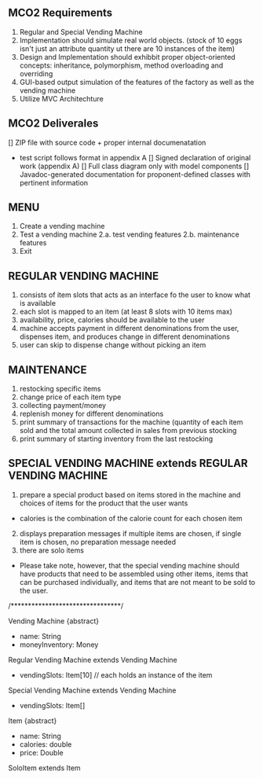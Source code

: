 ## MCO2 Requirements
1. Regular and Special Vending Machine
2. Implementation should simulate real world objects. (stock of 10 eggs isn't just an attribute quantity ut there are 10 instances of the item)
3. Design and Implementation should exhibbit proper object-oriented concepts: inheritance, polymorphism, method overloading and overriding
4. GUI-based output simulation of the features of the factory as well as the vending machine
5. Utilize MVC Architechture

## MCO2 Deliverales
[] ZIP file with source code + proper internal documenatation
* test script follows format in appendix A
[] Signed declaration of original work (appendix A)
[] Full class diagram only with model components
[] Javadoc-generated documentation for proponent-defined classes with pertinent information

## MENU
1. Create a vending machine
2. Test a vending machine
	2.a. test vending features
	2.b. maintenance features
3. Exit

## REGULAR VENDING MACHINE
1. consists of item slots that acts as an interface fo the user to know what is available
2. each slot is mapped to an item (at least 8 slots with 10 items max)
3. availability, price, calories should be available to the user
4. machine accepts payment in different denominations from the user, dispenses item, and produces change in different denominations
5. user can skip to dispense change without picking an item

## MAINTENANCE
1. restocking specific items
2. change price of each item type
3. collecting payment/money
4. replenish money for different denominations
5. print summary of transactions for the machine (quantity of each item sold and the total amount collected in sales from previous stocking
6. print summary of starting inventory from the last restocking

## SPECIAL VENDING MACHINE extends REGULAR VENDING MACHINE
1. prepare a special product based on items stored in the machine and choices of items for the product that the user wants
* calories is the combination of the calorie count for each chosen item
2. displays preparation messages if multiple items are chosen, if single item is chosen, no preparation message needed
3. there are solo items
* Please take note, however, that the special vending machine should have products that need to be assembled using other items, items that can be purchased individually, and items that are not meant to be sold to the user.

/********************************/

Vending Machine {abstract}
- name: String
- moneyInventory: Money

Regular Vending Machine extends Vending Machine
- vendingSlots: Item[10] // each holds an instance of the item

Special Vending Machine extends Vending Machine
- vendingSlots: Item[] 

Item {abstract}
- name: String
- calories: double
- price: Double

SoloItem extends Item
